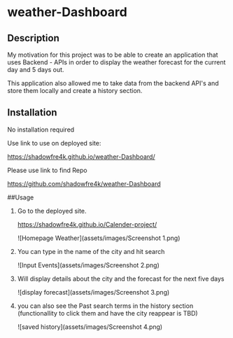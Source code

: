 # weather-Dashboard

## Description

My motivation for this project was to be able to create an application that uses Backend - APIs in order to display the weather forecast for the current day and 5 days out.

This application also allowed me to take data from the backend API's and store them locally and create a history section.

## Installation

No installation required

Use link to use on deployed site:

https://shadowfre4k.github.io/weather-Dashboard/

Please use link to find Repo

https://github.com/shadowfre4k/weather-Dashboard

##Usage

1. Go to the deployed site.

   https://shadowfre4k.github.io/Calender-project/

   ![Homepage Weather](assets/images/Screenshot 1.png)

2. You can type in the name of the city and hit search

   ![Input Events](assets/images/Screenshot 2.png)

3. Will display details about the city and the forecast for the next five days

   ![display forecast](assets/images/Screenshot 3.png)

4. you can also see the Past search terms in the history section (functionallity to click them and have the city reappear is TBD)

   ![saved history](assets/images/Screenshot 4.png)
